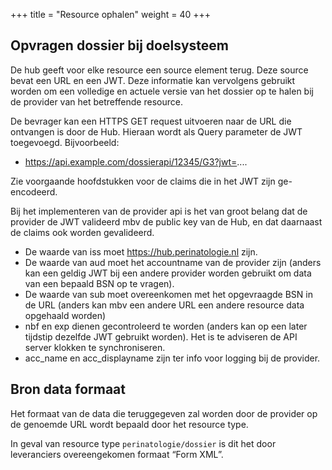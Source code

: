 +++
title = "Resource ophalen"
weight = 40
+++


## Opvragen dossier bij doelsysteem
De hub geeft voor elke resource een source element terug. Deze source bevat een URL en een JWT. Deze informatie kan vervolgens gebruikt worden om een volledige en actuele versie van het dossier op te halen bij de provider van het betreffende resource.

De bevrager kan een HTTPS GET request uitvoeren naar de URL die ontvangen is door de Hub. Hieraan wordt als Query parameter de JWT toegevoegd.
Bijvoorbeeld:

* https://api.example.com/dossierapi/12345/G3?jwt=....

Zie voorgaande hoofdstukken voor de claims die in het JWT zijn ge-encodeerd.

Bij het implementeren van de provider api is het van groot belang dat de provider de JWT valideerd mbv de public key van de Hub, en dat daarnaast de claims ook worden gevalideerd.

* De waarde van iss moet https://hub.perinatologie.nl zijn.
* De waarde van aud moet het accountname van de provider zijn (anders kan een geldig JWT bij een andere provider worden gebruikt om data van een bepaald BSN op te vragen).
* De waarde van sub moet overeenkomen met het opgevraagde BSN in de URL (anders kan mbv een andere URL een andere resource data opgehaald worden)
* nbf en exp dienen gecontroleerd te worden (anders kan op een later tijdstip dezelfde JWT gebruikt worden). Het is te adviseren de API server klokken te synchroniseren.
* acc_name en acc_displayname zijn ter info voor logging bij de provider.

## Bron data formaat
Het formaat van de data die teruggegeven zal worden door de provider op de genoemde URL wordt bepaald door het resource type.

In geval van resource type `perinatologie/dossier` is dit het door leveranciers overeengekomen formaat “Form XML”.
